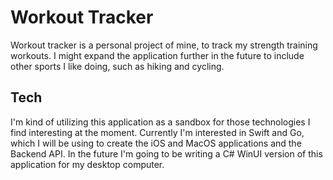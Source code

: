 # Workout Tracker

Workout tracker is a personal project of mine, to track my strength training
workouts. I might expand the application further in the future to include other sports I like doing, such as hiking and cycling.

## Tech
I'm kind of utilizing this application as a sandbox for those technologies I find interesting at the moment. 
Currently I'm interested in Swift and Go, which I will be using to create the iOS and MacOS applications and the Backend API. In the future I'm going to be writing a C# WinUI version of this application for my desktop computer.
